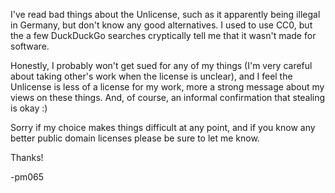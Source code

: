 I've read bad things about the Unlicense, such as it apparently being illegal in Germany, but don't know any good alternatives. I used to use CC0, but the a few DuckDuckGo searches cryptically tell me that it wasn't made for software.

Honestly, I probably won't get sued for any of my things (I'm very careful about taking other's work when the license is unclear), and I feel the Unlicense is less of a license for my work, more a strong message about my views on these things. And, of course, an informal confirmation that stealing is okay :)

Sorry if my choice makes things difficult at any point, and if you know any better public domain licenses please be sure to let me know.

Thanks!

-pm065
